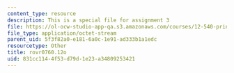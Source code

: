 ```yaml
---
content_type: resource
description: This is a special file for assignment 3
file: https://ol-ocw-studio-app-qa.s3.amazonaws.com/courses/12-540-principles-of-the-global-positioning-system-spring-2012/831cc1144f53d79d1e23a34809253421_rovr0760.12o
file_type: application/octet-stream
parent_uid: 5f3f82a0-e181-6a0c-1e91-ad333b1a1edc
resourcetype: Other
title: rovr0760.12o
uid: 831cc114-4f53-d79d-1e23-a34809253421
---
```

